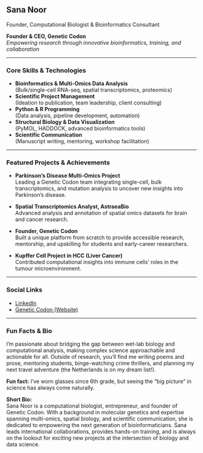 ## Sana Noor  
Founder, Computational Biologist & Bioinformatics Consultant

**Founder & CEO, Genetic Codon**  
*Empowering research through innovative bioinformatics, training, and collaboration*

---

### Core Skills & Technologies
- **Bioinformatics & Multi-Omics Data Analysis**  
  (Bulk/single-cell RNA-seq, spatial transcriptomics, proteomics)
- **Scientific Project Management**  
  (Ideation to publication, team leadership, client consulting)
- **Python & R Programming**  
  (Data analysis, pipeline development, automation)
- **Structural Biology & Data Visualization**  
  (PyMOL, HADDOCK, advanced bioinformatics tools)
- **Scientific Communication**  
  (Manuscript writing, mentoring, workshop facilitation)

---

### Featured Projects & Achievements

- **Parkinson’s Disease Multi-Omics Project**  
  Leading a Genetic Codon team integrating single-cell, bulk transcriptomics, and mutation analysis to uncover new insights into Parkinson’s disease.

- **Spatial Transcriptomics Analyst, AstraeaBio**  
  Advanced analysis and annotation of spatial omics datasets for brain and cancer research.

- **Founder, Genetic Codon**  
  Built a unique platform from scratch to provide accessible research, mentorship, and upskilling for students and early-career researchers.

- **Kupffer Cell Project in HCC (Liver Cancer)**  
  Contributed computational insights into immune cells’ roles in the tumour microenvironment.

---

### Social Links  
- [LinkedIn](https://www.linkedin.com/in/sana-noor-7a1327116)  
- [Genetic Codon (Website)](https://geneticcodon.com)  
<!-- Add more: Twitter, ResearchGate, etc., as desired -->

---

### Fun Facts & Bio

I’m passionate about bridging the gap between wet-lab biology and computational analysis, making complex science approachable and actionable for all. Outside of research, you’ll find me writing poems and prose, mentoring students, binge-watching crime thrillers, and planning my next travel adventure (the Netherlands is on my dream list!).  

**Fun fact:** I’ve worn glasses since 6th grade, but seeing the “big picture” in science has always come naturally.

**Short Bio:**  
Sana Noor is a computational biologist, entrepreneur, and founder of Genetic Codon. With a background in molecular genetics and expertise spanning multi-omics, spatial biology, and scientific communication, she is dedicated to empowering the next generation of bioinformaticians. Sana leads international collaborations, provides hands-on training, and is always on the lookout for exciting new projects at the intersection of biology and data science.
